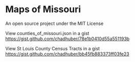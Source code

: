# Maps of Missouri

An open source project under the MIT License


View counties_of_missouri.json in a gist https://gist.github.com/chadhuber/78e1b0410d55a551193b

View St Louis County Census Tracts in a gist https://gist.github.com/chadhuber/bb45fb883373ff03fe23